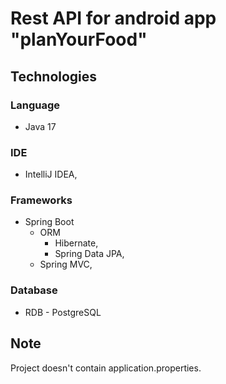 # Rest API for android app "planYourFood"
## Technologies
### Language
- Java 17
### IDE
- IntelliJ IDEA,
### Frameworks
- Spring Boot
  - ORM
    - Hibernate,
    - Spring Data JPA,
  - Spring MVC,
### Database
- RDB - PostgreSQL
## Note
Project doesn't contain application.properties.
